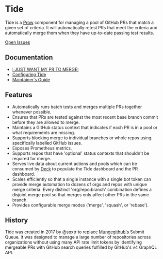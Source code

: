 # Tide

Tide is a [Prow](https://github.com/kubernetes/test-infra/blob/master/prow/README.md)
component for managing a pool of GitHub PRs that match a given set of criteria.
It will automatically retest PRs that meet the criteria and automatically merge
them when they have up-to-date passing test results.

[Open Issues](https://github.com/kubernetes/test-infra/issues?utf8=%E2%9C%93&q=is%3Aopen+is%3Aissue+label%3Aarea%2Fprow%2Ftide)

## Documentation
- [I JUST WANT MY PR TO MERGE!](/prow/cmd/tide/pr-authors.md)
- [Configuring Tide](/prow/cmd/tide/config.md)
- [Maintainer's Guide](/prow/cmd/tide/maintainers.md)


## Features
- Automatically runs batch tests and merges multiple PRs together whenever possible.
- Ensures that PRs are tested against the most recent base branch commit before they are allowed to merge.
- Maintains a GitHub status context that indicates if each PR is in a pool or what requirements are missing.
- Supports blocking merge to individual branches or whole repos using specifically labelled GitHub issues.
- Exposes Prometheus metrics.
- Supports repos that have 'optional' status contexts that shouldn't be required for merge.
- Serves live data about current actions and pools which can be consumed by [Deck](/prow/cmd/deck) to populate the Tide dashboard and the PR dashboard.
- Scales efficiently so that a single instance with a single bot token can provide merge automation to dozens of orgs and repos with unique merge criteria. Every distinct 'org/repo:branch' combination defines a disjoint merge pool so that merges only affect other PRs in the same branch.
- Provides configurable merge modes ('merge', 'squash', or 'rebase').


## History

Tide was created in 2017 by @spxtr to replace [Mungegithub's](/mungegithub) Submit Queue.  It was designed to manage a large number of repositories across organizations without using many API rate limit tokens by identifying mergeable PRs with GitHub search queries fulfilled by GitHub's v4 GraphQL API.
